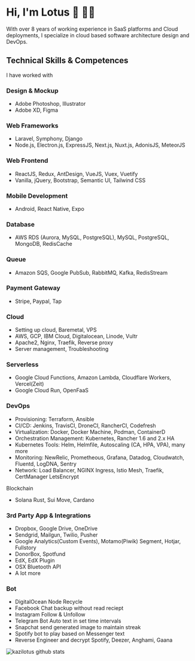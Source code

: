 # Hi, I'm Lotus 👋 👨‍💻

With over 8 years of working experience in SaaS platforms and Cloud deployments, I specialize in cloud based software architecture design and DevOps. 

## Technical Skills & Competences

I have worked with

### Design & Mockup
- Adobe Photoshop, Illustrator
- Adobe XD, Figma

### Web Frameworks
- Laravel, Symphony, Django
- Node.js, Electron.js, ExpressJS, Next.js, Nuxt.js, AdonisJS, MeteorJS

### Web Frontend
- ReactJS, Redux, AntDesign, VueJS, Vuex, Vuetify
- Vanilla, jQuery, Bootstrap, Semantic UI, Tailwind CSS

### Mobile Development
- Android, React Native, Expo

### Database
- AWS RDS (Aurora, MySQL, PostgreSQL), MySQL, PostgreSQL, MongoDB, RedisCache

### Queue
- Amazon SQS, Google PubSub, RabbitMQ, Kafka, RedisStream

### Payment Gateway
- Stripe, Paypal, Tap

### Cloud
- Setting up cloud, Baremetal, VPS
- AWS, GCP, IBM Cloud, Digitalocean, Linode, Vultr
- Apache2, Nginx, Traefik, Reverse proxy
- Server management, Troubleshooting

### Serverless
- Google Cloud Functions, Amazon Lambda, Cloudflare Workers, Vercel(Zeit)
- Google Cloud Run, OpenFaaS

### DevOps
- Provisioning: Terraform, Ansible
- CI/CD: Jenkins, TravisCI, DroneCI, RancherCI, Codefresh
- Virtualization: Docker, Docker Machine, Podman, ContainerD
- Orchestration Management: Kubernetes, Rancher 1.6 and 2.x HA
- Kubernetes Tools: Helm, Helmfile, Autoscaling (CA, HPA, VPA), many more
- Monitoring: NewRelic, Prometheous, Grafana, Datadog, Cloudwatch, Fluentd, LogDNA, Sentry
- Network: Load Balancer, NGINX Ingress, Istio Mesh, Traefik, CertManager LetsEncrypt

Blockchain
- Solana Rust, Sui Move, Cardano

### 3rd Party App & Integrations
- Dropbox, Google Drive, OneDrive
- Sendgrid, Mailgun, Twilio, Pusher
- Google Analytics(Custom Events), Motamo(Piwik) Segment, Hotjar, Fullstory
- DonorBox, Spotfund
- EdX, EdX Plugin
- OSX Bluetooth API
- A lot more

### Bot
- DigitalOcean Node Recycle
- Facebook Chat backup without read reciept
- Instagram Follow & Unfollow
- Telegram Bot Auto text in set time intervals
- Snapchat send generated image to maintain streak
- Spotify bot to play based on Messenger text
- Reverse Engineer and decrypt Spotify, Deezer, Anghami, Gaana

![kazilotus github stats](https://github-readme-stats.vercel.app/api?username=kazilotus&show_icons=true&hide_border=true)
